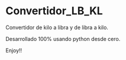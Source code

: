 # Convertidor_LB_KL
Convertidor de kilo a libra y de libra a kilo. 

Desarrollado 100% usando python desde cero. 

Enjoy!!
